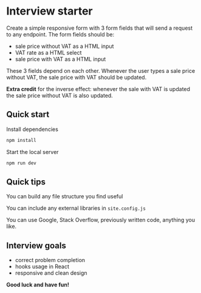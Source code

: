 # Interview starter

Create a simple responsive form with 3 form fields that will send a request to any endpoint.
The form fields should be:

- sale price without VAT as a HTML input
- VAT rate as a HTML select
- sale price with VAT as a HTML input

These 3 fields depend on each other. Whenever the user types a sale price without VAT, the sale price with VAT should be updated.

**Extra credit** for the inverse effect: whenever the sale with VAT is updated the sale price without VAT is also updated.

## Quick start

Install dependencies

```bash
npm install
```

Start the local server

```bash
npm run dev
```

## Quick tips

You can build any file structure you find useful

You can include any external libraries in `site.config.js`

You can use Google, Stack Overflow, previously written code, anything you like.

## Interview goals

- correct problem completion
- hooks usage in React
- responsive and clean design

**Good luck and have fun!**
